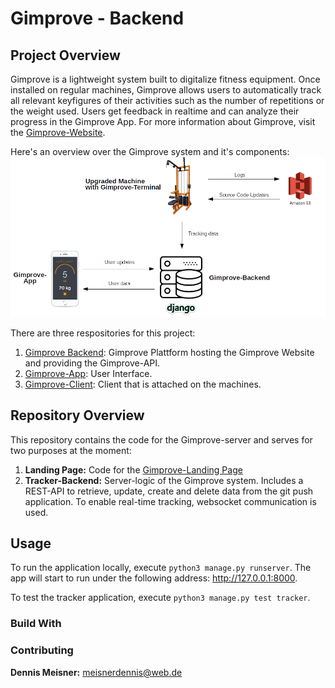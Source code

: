 # Gimprove - Backend

## Project Overview
Gimprove is a lightweight system built to digitalize fitness equipment. Once installed on regular machines, Gimprove
allows users to automatically track all relevant keyfigures of their activities such as the number of repetitions
or the weight used. Users get feedback in realtime and can analyze their progress in the Gimprove App. For more 
information about Gimprove, visit the [Gimprove-Website](www.gimprove.com).

Here's an overview over the Gimprove system and it's components:
![Overview over the single components of the Gimprove System](photos/ReadMe/GimproveSystem.png) 

There are three respositories for this project:
1) [Gimprove Backend](https://bitbucket.org/den_mei/gimprove_backend/src/master/): 
Gimprove Plattform hosting the Gimprove Website and providing the Gimprove-API.
2) [Gimprove-App](https://bitbucket.org/den_mei/gimprove_app/src/master/): User Interface.
3) [Gimprove-Client](https://bitbucket.org/den_mei/gimprove_app/src/master/): Client that is attached on the machines.

## Repository Overview
This repository contains the code for the Gimprove-server and serves for two purposes at the moment:

1) **Landing Page:** Code for the [Gimprove-Landing Page](www.gimprove.com)
2) **Tracker-Backend:** Server-logic of the Gimprove system. Includes a REST-API to retrieve, update, 
create and delete data from the git push application. To enable real-time tracking, websocket communication is used.

## Usage
To run the application locally, execute `python3 manage.py runserver`. The app will start to run under the following 
address: http://127.0.0.1:8000.

To test the tracker application, execute `python3 manage.py test tracker`.

### Build With

### Contributing
**Dennis Meisner:** meisnerdennis@web.de
